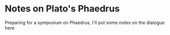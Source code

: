 # Notes on Plato's Phaedrus

Preparing for a symposium on Phaedrus, I'll put some notes on the dialogue here.